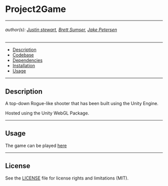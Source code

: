 # Project2Game

---
   ###### author(s): [Justin stewart](https://github.com/stewartjustinl), [Brett Sumser](https://github.com/bsumser), [Jake Petersen](https://github.com/jpeter17)

---
- [Description](#description)
- [Codebase](#codebase)
- [Dependencies](#dependencies)
- [Installation](#installation)
- [Usage](#usage)
---
## Description

A top-down Rogue-like shooter that has been built using the Unity Engine. 

Hosted using the Unity WebGL Package. 

---
## Usage 

The game can be played [here]() 

---
## License

See the [LICENSE](LICENSE.md) file for license rights and limitations (MIT).
